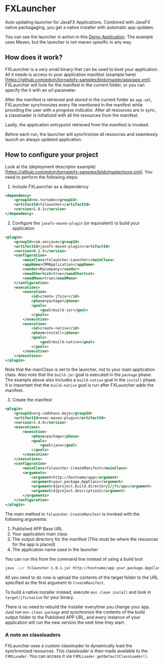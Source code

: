 # FXLauncher

Auto updating launcher for JavaFX Applications. Combined with JavaFX native packagaging, you get
a native installer with automatic app updates.

You can see the launcher in action in this [Demo Application](https://github.com/edvin/tornadofx-samples). The
example uses Maven, but the launcher is not maven spesific in any way.

## How does it work?

FXLauncher is a very small binary that can be used to boot your application. All it needs is access to your application 
manifest (example here)[https://github.com/edvin/tornadofx-samples/blob/master/app/app.xml]. FXLauncher will look
for the manifest in the current folder, or you can specify the it with an url parameter.
 
After the manifest is retrieved and stored in the current folder as `app.xml`, FXLauncher synchronizes every file
 mentioned in the manifest while providing the user with a progress indicator. After all resources are in sync,
 a classloader is initialized with all the resources from the manifest.
 
Lastly, the application entrypoint retrieved from the manifest is invoked.

Before each run, the launcher will synchronize all resources and seamlessly launch an always updated application.

## How to configure your project

Look at the (deployment descriptor example)[https://github.com/edvin/tornadofx-samples/blob/master/pom.xml]. You need
to perform the following steps:

1. Include FXLauncher as a dependency

```xml
<dependency>
	<groupId>no.tornado</groupId>
	<artifactId>fxlauncher</artifactId>
	<version>1.0.1</version>
</dependency>
```

2. Configure the `javafx-maven-plugin` (or equivalent) to build your application

```xml
<plugin>
	<groupId>com.zenjava</groupId>
	<artifactId>javafx-maven-plugin</artifactId>
	<version>8.1.5</version>
	<configuration>
		<mainClass>fxlauncher.Launcher</mainClass>
		<appName>CRMApplication</appName>
		<vendor>MyCompany</vendor>
		<needShortcut>true</needShortcut>
		<needMenu>true</needMenu>
	</configuration>
	<executions>
		<execution>
			<id>create-jfxjar</id>
			<phase>package</phase>
			<goals>
				<goal>build-jar</goal>
			</goals>
		</execution>
		<execution>
			<id>create-native</id>
			<phase>install</phase>
			<goals>
				<goal>build-native</goal>
			</goals>
		</execution>
	</executions>
</plugin>
```

Note that the mainClass is set to the launcher, _not_ to your main application class. Also note that the `build-jar`
goal is executed in the `package` phase. The example above also includes a `build-native` goal in the `install` phase.
It is important that the `build-native` goal is run after FXLauncher adds the manifest.

3. Create the manifest

```xml
<plugin>
	<groupId>org.codehaus.mojo</groupId>
	<artifactId>exec-maven-plugin</artifactId>
	<version>1.4.0</version>
	<executions>
		<execution>
			<phase>package</phase>
			<goals>
				<goal>java</goal>
			</goals>
		</execution>
	</executions>
	<configuration>
		<mainClass>fxlauncher.CreateManifest</mainClass>
		<arguments>
			<argument>http://hostname/app</argument>
			<argument>your.package.AppClass</argument>
			<argument>${project.build.directory}/jfx/app</argument>
			<argument>${project.description}</argument>
		</arguments>
	</configuration>
</plugin>
```

The main method in `fxlauncher.CreateManifest` is invoked with the following arguments:
 1. Published APP Base URL
 2. Your application main class
 3. The output directory for the manifest (This must be where the resources for the app is placed)
 4. The application name used in the launcher

You can run this from the command line instead of using a build tool:
 
```bash
java -jar fxlauncher-1.0.1.jar http://hostname/app your.package.AppClass target/jfx/app MyApp
```

All you need to do now is upload the contents of the target folder to the URL specified as the first argument to `CreateManifest`.

To build a native installer instead, execute `mvn clean install` and look in `target/jfx/native` for your binary.

There is no need to rebuild the installer everytime you change your app. Just run `mvn clean package` and synchronize
the contents of the build output folder to the Published APP URL, and every instance of your application will run
the new version the next time they start.

### A note on classloaders

FXLauncher uses a custom classloader to dynamically load the synchronized resources. This classloader is 
then made available to the `FXMLLoader`. You can access it via `FXMLLoader.getDefaultClassLoader()`.